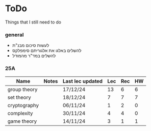 # ToDo

Things that I still need to do

### general

 - לעשות סיכום מבנ"ת
 - להשלים באלגו את אלגוריתם סימפלקס
 - להשלים במד"ר מהמודל

### 25A

| Name | Notes | Last lec updated | Lec | Rec | HW |
|---|---|---|---|---|---|
| group theory | | 17/12/24 | 13 | 6 | 6 |
| set theory   | | 18/12/24 | 7 | 7 | 7 |
| cryptography | | 06/11/24 | 1 | 2 | 0 |
| complexity   | | 30/11/24 | 4 | 4 | 0 |
| game theory  | | 14/11/24 | 3 | 1 | 1 |
